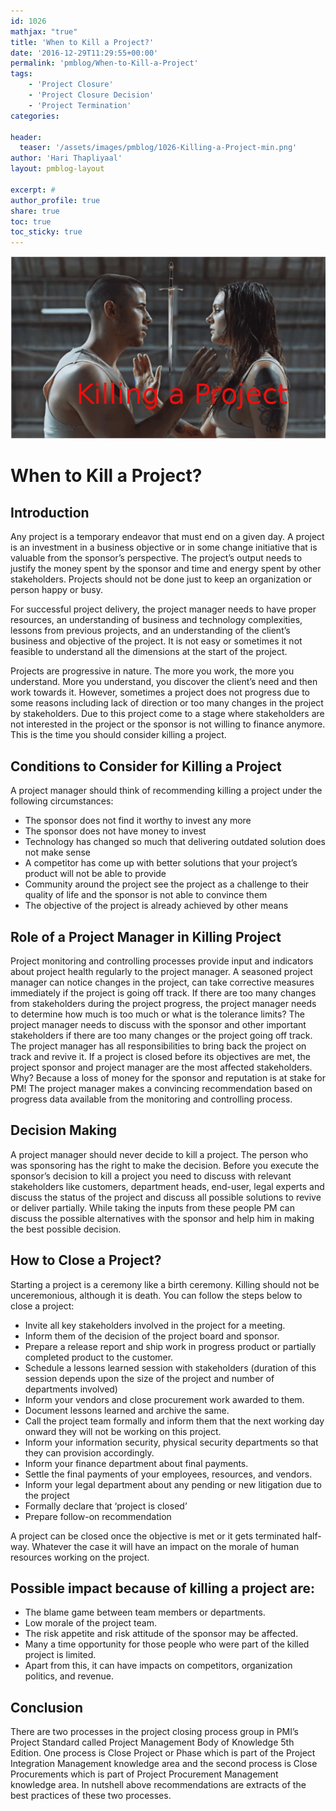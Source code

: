 ```yaml
---
id: 1026   
mathjax: "true"
title: 'When to Kill a Project?'
date: '2016-12-29T11:29:55+00:00'
permalink: 'pmblog/When-to-Kill-a-Project'
tags: 
    - 'Project Closure'
    - 'Project Closure Decision'
    - 'Project Termination'
categories:

header:
  teaser: '/assets/images/pmblog/1026-Killing-a-Project-min.png'
author: 'Hari Thapliyaal'
layout: pmblog-layout 

excerpt: #
author_profile: true
share: true
toc: true   
toc_sticky: true
---
```

![](/assets/images/pmblog/1026-Killing-a-Project-min.png)   


# When to Kill a Project?

## Introduction

Any project is a temporary endeavor that must end on a given day. A project is an investment in a business objective or in some change initiative that is valuable from the sponsor’s perspective. The project’s output needs to justify the money spent by the sponsor and time and energy spent by other stakeholders. Projects should not be done just to keep an organization or person happy or busy.

For successful project delivery, the project manager needs to have proper resources, an understanding of business and technology complexities, lessons from previous projects, and an understanding of the client’s business and objective of the project. It is not easy or sometimes it not feasible to understand all the dimensions at the start of the project.

Projects are progressive in nature. The more you work, the more you understand. More you understand, you discover the client’s need and then work towards it. However, sometimes a project does not progress due to some reasons including lack of direction or too many changes in the project by stakeholders. Due to this project come to a stage where stakeholders are not interested in the project or the sponsor is not willing to finance anymore. This is the time you should consider killing a project.

## **Conditions to Consider for Killing a Project**

A project manager should think of recommending killing a project under the following circumstances:

- The sponsor does not find it worthy to invest any more
- The sponsor does not have money to invest
- Technology has changed so much that delivering outdated solution does not make sense
- A competitor has come up with better solutions that your project’s product will not be able to provide
- Community around the project see the project as a challenge to their quality of life and the sponsor is not able to convince them
- The objective of the project is already achieved by other means

## **Role of a Project Manager in Killing Project** 

Project monitoring and controlling processes provide input and indicators about project health regularly to the project manager. A seasoned project manager can notice changes in the project, can take corrective measures immediately if the project is going off track. If there are too many changes from stakeholders during the project progress, the project manager needs to determine how much is too much or what is the tolerance limits? The project manager needs to discuss with the sponsor and other important stakeholders if there are too many changes or the project going off track. The project manager has all responsibilities to bring back the project on track and revive it. If a project is closed before its objectives are met, the project sponsor and project manager are the most affected stakeholders. Why? Because a loss of money for the sponsor and reputation is at stake for PM! The project manager makes a convincing recommendation based on progress data available from the monitoring and controlling process.

## **Decision Making**

A project manager should never decide to kill a project. The person who was sponsoring has the right to make the decision. Before you execute the sponsor’s decision to kill a project you need to discuss with relevant stakeholders like customers, department heads, end-user, legal experts and discuss the status of the project and discuss all possible solutions to revive or deliver partially. While taking the inputs from these people PM can discuss the possible alternatives with the sponsor and help him in making the best possible decision.

## **How to Close a Project?** 

Starting a project is a ceremony like a birth ceremony. Killing should not be unceremonious, although it is death. You can follow the steps below to close a project:

- Invite all key stakeholders involved in the project for a meeting.
- Inform them of the decision of the project board and sponsor.
- Prepare a release report and ship work in progress product or partially completed product to the customer.
- Schedule a lessons learned session with stakeholders (duration of this session depends upon the size of the project and number of departments involved)
- Inform your vendors and close procurement work awarded to them.
- Document lessons learned and archive the same.
- Call the project team formally and inform them that the next working day onward they will not be working on this project.
- Inform your information security, physical security departments so that they can provision accordingly.
- Inform your finance department about final payments.
- Settle the final payments of your employees, resources, and vendors.
- Inform your legal department about any pending or new litigation due to the project
- Formally declare that ‘project is closed’
- Prepare follow-on recommendation

A project can be closed once the objective is met or it gets terminated half-way. Whatever the case it will have an impact on the morale of human resources working on the project.

## Possible impact because of killing a project are:

- The blame game between team members or departments.
- Low morale of the project team.
- The risk appetite and risk attitude of the sponsor may be affected.
- Many a time opportunity for those people who were part of the killed project is limited.
- Apart from this, it can have impacts on competitors, organization politics, and revenue.

## **Conclusion**

There are two processes in the project closing process group in PMI’s Project Standard called Project Management Body of Knowledge 5th Edition. One process is Close Project or Phase which is part of the Project Integration Management knowledge area and the second process is Close Procurements which is part of Project Procurement Management knowledge area. In nutshell above recommendations are extracts of the best practices of these two processes.

